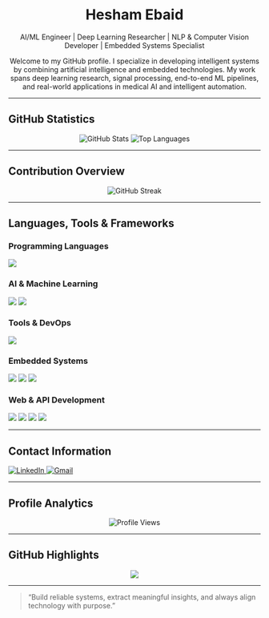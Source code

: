 <h1 align="center">Hesham Ebaid</h1>

<p align="center">
  AI/ML Engineer | Deep Learning Researcher | NLP & Computer Vision Developer | Embedded Systems Specialist
</p>

<p align="center">
  Welcome to my GitHub profile. I specialize in developing intelligent systems by combining artificial intelligence and embedded technologies. My work spans deep learning research, signal processing, end-to-end ML pipelines, and real-world applications in medical AI and intelligent automation.
</p>

---

## GitHub Statistics

<p align="center">
  <img src="https://github-readme-stats.vercel.app/api?username=heshamebaid&show_icons=true&theme=dark" alt="GitHub Stats" />
  <img src="https://github-readme-stats.vercel.app/api/top-langs/?username=heshamebaid&layout=compact&theme=dark" alt="Top Languages" />
</p>

---

## Contribution Overview

<p align="center">
  <img src="https://streak-stats.demolab.com?user=heshamebaid&theme=dark" alt="GitHub Streak" />
</p>

---

## Languages, Tools & Frameworks

### Programming Languages
<p>
  <img src="https://skillicons.dev/icons?i=python,java,c,cpp,javascript,sql" />
</p>

### AI & Machine Learning
<p>
  <img src="https://skillicons.dev/icons?i=pytorch,tensorflow,keras" />
  <img src="https://img.shields.io/badge/HuggingFace-FFD21F?style=for-the-badge&logo=huggingface&logoColor=black" />
</p>

### Tools & DevOps
<p>
  <img src="https://skillicons.dev/icons?i=git,github,docker,vscode" />
</p>

### Embedded Systems
<p>
  <img src="https://img.shields.io/badge/Keil-uVision-blue?style=for-the-badge" />
  <img src="https://img.shields.io/badge/STM32-03234B?style=for-the-badge&logo=stmicroelectronics&logoColor=white" />
  <img src="https://img.shields.io/badge/ARM-0091BD?style=for-the-badge&logo=arm&logoColor=white" />
</p>

### Web & API Development
<p>
  <img src="https://img.shields.io/badge/HTML5-E34F26?style=for-the-badge&logo=html5&logoColor=white" />
  <img src="https://img.shields.io/badge/Tailwind_CSS-06B6D4?style=for-the-badge&logo=tailwind-css&logoColor=white" />
  <img src="https://img.shields.io/badge/Flask-000000?style=for-the-badge&logo=flask&logoColor=white" />
  <img src="https://img.shields.io/badge/FastAPI-009688?style=for-the-badge&logo=fastapi&logoColor=white" />
</p>

---

## Contact Information

<p>
  <a href="https://www.linkedin.com/in/hesham-ebaid-67a55718a/" target="_blank">
    <img src="https://img.shields.io/badge/LinkedIn-0A66C2?style=for-the-badge&logo=linkedin&logoColor=white" alt="LinkedIn"/>
  </a>
  <a href="mailto:heshamebaid224@gmail.com">
    <img src="https://img.shields.io/badge/Gmail-D14836?style=for-the-badge&logo=gmail&logoColor=white" alt="Gmail"/>
  </a>
</p>

---

## Profile Analytics

<p align="center">
  <img src="https://komarev.com/ghpvc/?username=heshamebaid&label=Profile%20views&color=blueviolet&style=flat" alt="Profile Views" />
</p>

---

## GitHub Highlights

<p align="center">
  <img src="https://github-profile-trophy.vercel.app/?username=heshamebaid&theme=darkhub&row=2&column=3" />
</p>

---

> “Build reliable systems, extract meaningful insights, and always align technology with purpose.”
